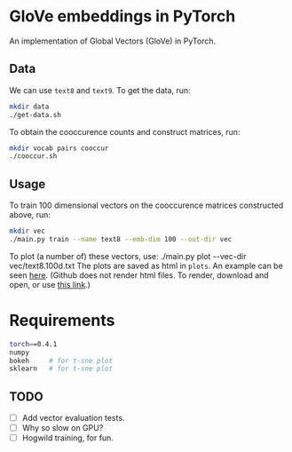 # GloVe embeddings in PyTorch
An implementation of Global Vectors (GloVe) in PyTorch.

## Data
We can use `text8` and `text9`. To get the data, run:
```bash
mkdir data
./get-data.sh
```
To obtain the cooccurence counts and construct matrices, run:
```bash
mkdir vocab pairs cooccur
./cooccur.sh
```

## Usage
To train 100 dimensional vectors on the cooccurence matrices constructed above, run:
```bash
mkdir vec
./main.py train --name text8 --emb-dim 100 --out-dir vec
```

To plot (a number of) these vectors, use:
./main.py plot --vec-dir vec/text8.100d.txt
The plots are saved as html in `plots`. An example can be seen [here](https://github.com/daandouwe/glove/blob/master/plots). (Github does not render html files. To render, download and open, or use [this link](http://htmlpreview.github.com/?https://raw.githubusercontent.com/daandouwe/glove/master/plots/text8.10k.50d.tsne.html).)

# Requirements
```bash
torch==0.4.1
numpy
bokeh     # for t-sne plot
sklearn   # for t-sne plot
```

## TODO
- [ ] Add vector evaluation tests.
- [ ] Why so slow on GPU?
- [ ] Hogwild training, for fun.
